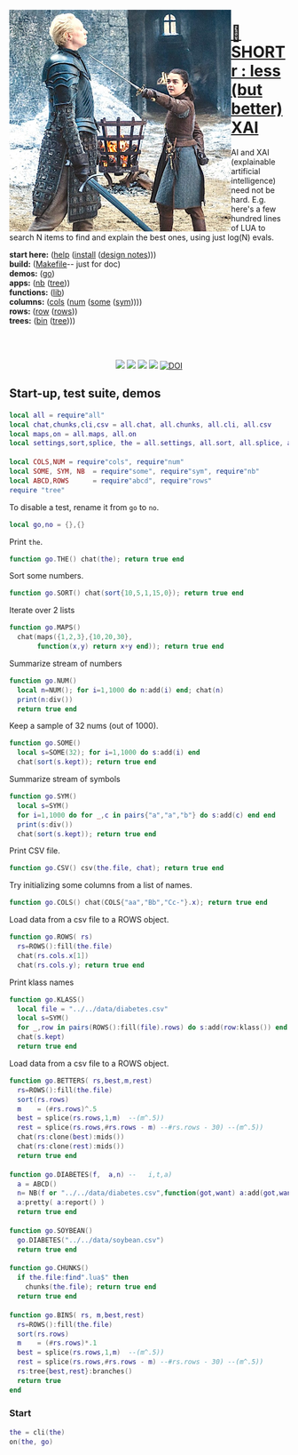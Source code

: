 <a href="all.md"><img align=left width=400 src="stark.jpeg"></a>

# [:high_brightness: SHORTr : less (but better) XAI](all.md)


AI and XAI (explainable artificial intelligence) need not be
hard.  E.g. here's a few hundred lines of LUA
to search N items to  find and explain the best ones, using just
log(N) evals.  

**start here:**  ([help](all.md) ([install](/INSTALL.md) ([design notes](design.md))))                                                                                               
**build:**       ([Makefile](https://github.com/timm/shortr/blob/master/etc/src/Makefile)-- just for doc)                                                                           
**demos:**       ([go](go.md))                                                                                                                                                      
**apps:**         ([nb](nb.md) ([tree](tree.md)))   
**functions:**   ([lib](lib.md))     
**columns:**    ([cols](cols.md) ([num](num.md) ([some](some.md) ([sym](sym.md)))))  
**rows:** ([row](row.md) ([rows](rows.md)))   
**trees:** ([bin](bin.md) ([tree](tree.md))))


<br clear=all>&nbsp;
<p align=center>
<a href=".."><img src="https://img.shields.io/badge/Lua-%232C2D72.svg?logo=lua&logoColor=white"></a>
<a href=".."><img src="https://img.shields.io/badge/checked--by-syntastic-yellow?logo=Checkmarx&logoColor=white"></a>
<a href="https://github.com/timm/shortr/actions/workflows/tests.yml"><img src="https://github.com/timm/shortr/actions/workflows/tests.yml/badge.svg"></a>
<a href="https://opensource.org/licenses/BSD-2-Clause"><img  src="https://img.shields.io/badge/License-BSD%202--Clause-orange.svg?logo=opensourceinitiative&logoColor=white"></a>
<a href="https://zenodo.org/badge/latestdoi/206205826"> <img  src="https://zenodo.org/badge/206205826.svg" alt="DOI"></a> 
</p>

## Start-up, test suite, demos



```lua
local all = require"all"
local chat,chunks,cli,csv = all.chat, all.chunks, all.cli, all.csv
local maps,on = all.maps, all.on
local settings,sort,splice, the = all.settings, all.sort, all.splice, all.the

local COLS,NUM = require"cols", require"num"
local SOME, SYM, NB  = require"some", require"sym", require"nb"
local ABCD,ROWS      = require"abcd", require"rows"
require "tree"
```


To disable a test, rename it from `go` to `no`.



```lua
local go,no = {},{}
```


Print `the`.



```lua
function go.THE() chat(the); return true end
```


Sort some numbers.



```lua
function go.SORT() chat(sort{10,5,1,15,0}); return true end
```


Iterate over 2 lists



```lua
function go.MAPS() 
  chat(maps({1,2,3},{10,20,30}, 
       function(x,y) return x+y end)); return true end
```


 Summarize stream of numbers



```lua
function go.NUM() 
  local n=NUM(); for i=1,1000 do n:add(i) end; chat(n)
  print(n:div())
  return true end
```


Keep a sample of 32 nums (out of 1000).



```lua
function go.SOME() 
  local s=SOME(32); for i=1,1000 do s:add(i) end
  chat(sort(s.kept)); return true end 
```


 Summarize stream of symbols



```lua
function go.SYM() 
  local s=SYM()
  for i=1,1000 do for _,c in pairs{"a","a","b"} do s:add(c) end end
  print(s:div())
  chat(sort(s.kept)); return true end 
```


Print CSV file.



```lua
function go.CSV() csv(the.file, chat); return true end
```


Try initializing some columns from a list of names.



```lua
function go.COLS() chat(COLS{"aa","Bb","Cc-"}.x); return true end
```


Load data from a csv file to a ROWS object.



```lua
function go.ROWS( rs) 
  rs=ROWS():fill(the.file)
  chat(rs.cols.x[1])
  chat(rs.cols.y); return true end
```


Print klass names



```lua
function go.KLASS() 
  local file = "../../data/diabetes.csv"
  local s=SYM()
  for _,row in pairs(ROWS():fill(file).rows) do s:add(row:klass()) end
  chat(s.kept)
  return true end
```


Load data from a csv file to a ROWS object.



```lua
function go.BETTERS( rs,best,m,rest) 
  rs=ROWS():fill(the.file)
  sort(rs.rows) 
  m    = (#rs.rows)^.5
  best = splice(rs.rows,1,m)  --(m^.5)) 
  rest = splice(rs.rows,#rs.rows - m) --#rs.rows - 30) --(m^.5)) 
  chat(rs:clone(best):mids())
  chat(rs:clone(rest):mids())
  return true end

function go.DIABETES(f,  a,n) --   i,t,a) 
  a = ABCD()
  n= NB(f or "../../data/diabetes.csv",function(got,want) a:add(got,want) end)
  a:pretty( a:report() ) 
  return true end

function go.SOYBEAN()  
  go.DIABETES("../../data/soybean.csv") 
  return true end

function go.CHUNKS()
  if the.file:find".lua$" then
    chunks(the.file); return true end
  return true end

function go.BINS( rs, m,best,rest)
  rs=ROWS():fill(the.file)
  sort(rs.rows) 
  m    = (#rs.rows)*.1
  best = splice(rs.rows,1,m)  --(m^.5)) 
  rest = splice(rs.rows,#rs.rows - m) --#rs.rows - 30) --(m^.5)) 
  rs:tree{best,rest}:branches()
  return true
end

```


### Start



```lua
the = cli(the)
on(the, go)
```


